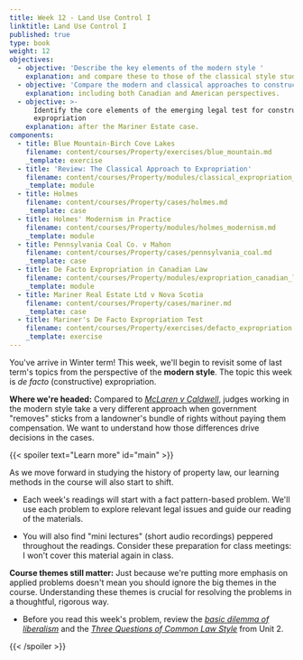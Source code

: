 ```yaml
---
title: Week 12 - Land Use Control I
linktitle: Land Use Control I
published: true
type: book
weight: 12
objectives:
  - objective: 'Describe the key elements of the modern style '
    explanation: and compare these to those of the classical style studied last term.
  - objective: 'Compare the modern and classical approaches to constructive expropriation '
    explanation: including both Canadian and American perspectives.
  - objective: >-
      Identify the core elements of the emerging legal test for constructive
      expropriation 
    explanation: after the Mariner Estate case.
components:
  - title: Blue Mountain-Birch Cove Lakes
    filename: content/courses/Property/exercises/blue_mountain.md
    _template: exercise
  - title: 'Review: The Classical Approach to Expropriation'
    filename: content/courses/Property/modules/classical_expropriation_review.md
    _template: module
  - title: Holmes
    filename: content/courses/Property/cases/holmes.md
    _template: case
  - title: Holmes' Modernism in Practice
    filename: content/courses/Property/modules/holmes_modernism.md
    _template: module
  - title: Pennsylvania Coal Co. v Mahon
    filename: content/courses/Property/cases/pennsylvania_coal.md
    _template: case
  - title: De Facto Expropriation in Canadian Law
    filename: content/courses/Property/modules/expropriation_canadian_law.md
    _template: module
  - title: Mariner Real Estate Ltd v Nova Scotia
    filename: content/courses/Property/cases/mariner.md
    _template: case
  - title: Mariner's De Facto Expropriation Test
    filename: content/courses/Property/exercises/defacto_expropriation.md
    _template: exercise
---
```



You've arrive in Winter term! This week, we'll begin to revisit some of last term's topics from the perspective of the **modern style**. The topic this week is *de facto* (constructive) expropriation.

**Where we're headed:** Compared to *[McLaren v Caldwell](../week8/#Water%20Rights%20and%20Expropriation)*, judges working in the modern style take a very different approach when government "removes" sticks from a landowner's bundle of rights without paying them compensation. We want to understand how those differences drive decisions in the cases. 

{{< spoiler text="Learn more" id="main" >}}

As we move forward in studying the history of property law, our learning methods in the course will also start to shift. 

- Each week's readings will start with a fact pattern-based problem. We'll use each problem to explore relevant legal issues and guide our reading of the materials.

- You will also find "mini lectures" (short audio recordings) peppered throughout the readings. Consider these preparation for class meetings: I won't cover this material again in class. 

**Course themes still matter:** Just because we're putting more emphasis on applied problems doesn't mean you should ignore the big themes in the course. Understanding these themes is crucial for resolving the problems in a thoughtful, rigorous way.

- Before you read this week's problem, review the *[basic dilemma of liberalism](../week4/#the-basic-dilemma-of-liberalism)* and the *[Three Questions of Common Law Style](../week4/#three-questions-of-common-law-style)* from Unit 2.

{{< /spoiler >}}
